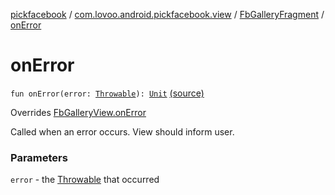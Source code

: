 [pickfacebook](../../index.md) / [com.lovoo.android.pickfacebook.view](../index.md) / [FbGalleryFragment](index.md) / [onError](./on-error.md)

# onError

`fun onError(error: `[`Throwable`](https://kotlinlang.org/api/latest/jvm/stdlib/kotlin/-throwable/index.html)`): `[`Unit`](https://kotlinlang.org/api/latest/jvm/stdlib/kotlin/-unit/index.html) [(source)](https://github.com/lovoo/android-pickpic/blob/master/pickfacebook/src/main/kotlin/com/lovoo/android/pickfacebook/view/FbGalleryFragment.kt#L105)

Overrides [FbGalleryView.onError](../../com.lovoo.android.pickfacebook.contract/-fb-gallery-view/on-error.md)

Called when an error occurs. View should inform user.

### Parameters

`error` - the [Throwable](https://kotlinlang.org/api/latest/jvm/stdlib/kotlin/-throwable/index.html) that occurred